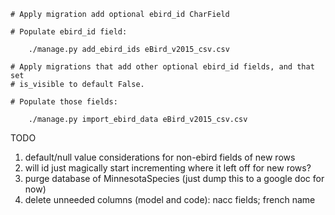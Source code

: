 ```
# Apply migration add optional ebird_id CharField

# Populate ebird_id field:

    ./manage.py add_ebird_ids eBird_v2015_csv.csv

# Apply migrations that add other optional ebird_id fields, and that set
# is_visible to default False.

# Populate those fields:

    ./manage.py import_ebird_data eBird_v2015_csv.csv
```

TODO
1) default/null value considerations for non-ebird fields of new rows
2) will id just magically start incrementing where it left off for new rows?
3) purge database of MinnesotaSpecies (just dump this to a google doc for now)
4) delete unneeded columns (model and code): nacc fields; french name
